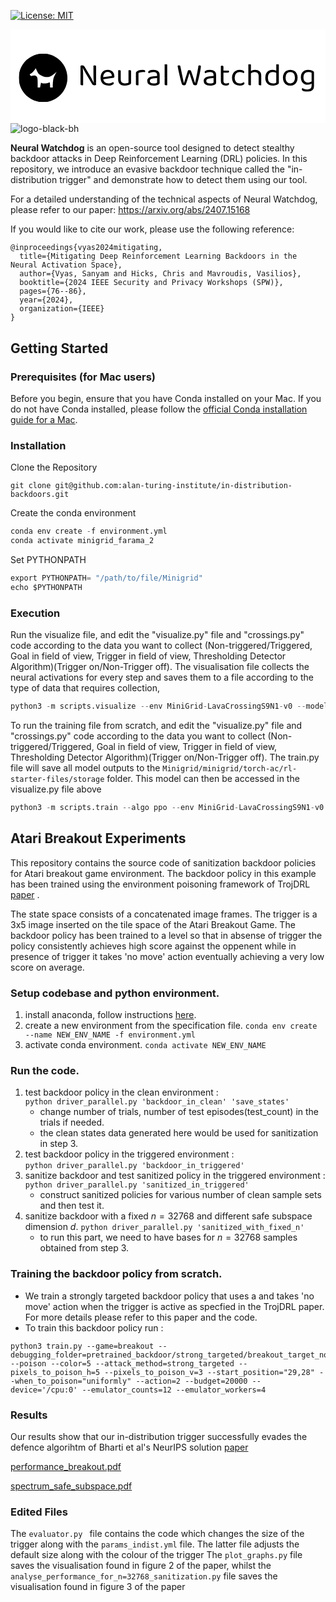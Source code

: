 
[![License: MIT](https://img.shields.io/badge/License-MIT-green.svg)](https://opensource.org/licenses/MIT)

<svg viewBox="222 585 1065 318" version="1.1" xmlns:xlink="http://www.w3.org/1999/xlink" xmlns="http://www.w3.org/2000/svg" style="max-height: 500px" width="1065" height="318"><rect fill="#ffffff" height="1500" width="1500"/><g transform="matrix(0.6666666666666666,0,0,0.6666666666666666,249.39393939393938,665.5763048364632)"><svg width="1500" height="250" preserveAspectRatio="xMidYMid meet" data-background-color="#ffffff" viewBox="0 0 396 66" xmlns:xlink="http://www.w3.org/1999/xlink" xmlns="http://www.w3.org/2000/svg"><g transform="matrix(1,0,0,1,0.2400000000000091,0.4317832847605132)" id="tight-bounds"><svg width="395.52" height="65.1361775639544" viewBox="0 0 395.52 65.1361775639544"><g><svg width="395.52" height="65.1361775639544" viewBox="0 0 499.98311367108147 82.33967655506261"><g transform="matrix(1,0,0,1,104.4631136710814,17.741538581650744)"><svg width="395.52000000000004" height="46.85659939176112" viewBox="0 0 395.52000000000004 46.85659939176112"><g id="textblocktransform"><svg id="textblock" width="395.52000000000004" height="46.85659939176112" viewBox="0 0 395.52000000000004 46.85659939176112"><g><svg width="395.52000000000004" height="46.85659939176112" viewBox="0 0 395.52000000000004 46.85659939176112"><g transform="matrix(1,0,0,1,0,0)"><svg data-palette-color="#085f63" height="46.85659939176112" viewBox="4.45 -32.75 361.67 42.85" width="395.52000000000004"><path id="text-0" data-fill-palette-color="primary" class="wordmark-text-0" fill="#000000" transform="matrix(1,0,0,1,0,0)" opacity="1" d="M4.45-1.55L4.45-26.95 7.85-27.25Q8.05-25.7 8.2-23.6 8.35-21.5 8.43-19.28 8.5-17.05 8.5-15.05L8.5-15.05 8.5-0.1Q8.25 0 7.73 0.13 7.2 0.25 6.65 0.25L6.65 0.25Q5.55 0.25 5-0.18 4.45-0.6 4.45-1.55L4.45-1.55ZM28.55-28.85L28.55-3.45 25.1-3.15Q24.6-7.35 24.53-11.73 24.45-16.1 24.45-20.2L24.45-20.2 24.45-30.3Q24.75-30.4 25.25-30.53 25.75-30.65 26.35-30.65L26.35-30.65Q27.45-30.65 28-30.23 28.55-29.8 28.55-28.85L28.55-28.85ZM24.8-4L28.55-4.95 28.55-5.15 28.55-0.55Q28.1-0.2 27.4 0.05 26.7 0.3 25.85 0.3L25.85 0.3Q24.65 0.3 23.8-0.18 22.95-0.65 22.25-1.9L22.25-1.9 12.75-17.9Q12-19.25 11.1-20.88 10.2-22.5 9.4-23.98 8.6-25.45 8.15-26.4L8.15-26.4 4.45-25.45 4.45-29.8Q4.85-30.2 5.58-30.45 6.3-30.7 7.15-30.7L7.15-30.7Q8.35-30.7 9.2-30.23 10.05-29.75 10.75-28.5L10.75-28.5 20.3-12.5Q21.1-11.15 21.98-9.53 22.85-7.9 23.6-6.43 24.35-4.95 24.8-4L24.8-4ZM55-11.35L38.2-9 38-12.15 53.1-14.2Q52.9-16.95 51.2-18.73 49.5-20.5 46.5-20.5L46.5-20.5Q43.4-20.5 41.37-18.28 39.35-16.05 39.35-11.9L39.35-11.9 39.35-10.8Q39.7-6.8 41.97-4.73 44.25-2.65 48.2-2.65L48.2-2.65Q50.3-2.65 52-3.35 53.7-4.05 54.7-4.85L54.7-4.85Q55.25-4.5 55.57-4.03 55.9-3.55 55.9-2.95L55.9-2.95Q55.9-2 54.82-1.18 53.75-0.35 51.97 0.15 50.2 0.65 48 0.65L48 0.65Q44.15 0.65 41.32-0.75 38.5-2.15 36.97-4.93 35.45-7.7 35.45-11.7L35.45-11.7Q35.45-14.55 36.27-16.78 37.1-19 38.57-20.55 40.05-22.1 42.1-22.93 44.15-23.75 46.55-23.75L46.55-23.75Q49.6-23.75 51.92-22.45 54.25-21.15 55.57-18.82 56.9-16.5 56.9-13.5L56.9-13.5Q56.9-12.4 56.4-11.93 55.9-11.45 55-11.35L55-11.35ZM62.7-8.45L62.7-8.45 62.7-13 66.7-13 66.7-8.65Q66.7-5.45 68.4-4.05 70.1-2.65 73.1-2.65L73.1-2.65Q75.1-2.65 76.5-3.08 77.9-3.5 78.7-3.95L78.7-3.95 78.7-13 82.7-13 82.7-4.1Q82.7-3.05 82.42-2.43 82.15-1.8 81.1-1.2L81.1-1.2Q80-0.55 77.95 0.05 75.9 0.65 73.05 0.65L73.05 0.65Q69.75 0.65 67.42-0.33 65.1-1.3 63.9-3.33 62.7-5.35 62.7-8.45ZM82.7-21.5L82.7-10.4 78.7-10.4 78.7-23Q78.95-23.1 79.47-23.23 80-23.35 80.55-23.35L80.55-23.35Q81.65-23.35 82.17-22.93 82.7-22.5 82.7-21.5L82.7-21.5ZM66.7-21.5L66.7-10.4 62.7-10.4 62.7-23Q62.95-23.1 63.47-23.23 64-23.35 64.6-23.35L64.6-23.35Q65.65-23.35 66.17-22.93 66.7-22.5 66.7-21.5L66.7-21.5ZM94.19-18.8L94.19-18.8 94.19-10.9 90.19-10.9 90.19-18.5Q90.19-19.65 90.62-20.33 91.04-21 92.04-21.65L92.04-21.65Q93.34-22.5 95.59-23.13 97.84-23.75 100.59-23.75L100.59-23.75Q104.59-23.75 104.59-21.75L104.59-21.75Q104.59-21.25 104.44-20.83 104.29-20.4 104.04-20.1L104.04-20.1Q103.54-20.2 102.74-20.3 101.94-20.4 101.14-20.4L101.14-20.4Q98.84-20.4 97.09-19.93 95.34-19.45 94.19-18.8ZM90.19-1.55L90.19-13.2 94.19-12.6 94.19-0.1Q93.94 0 93.44 0.13 92.94 0.25 92.34 0.25L92.34 0.25Q91.29 0.25 90.74-0.18 90.19-0.6 90.19-1.55L90.19-1.55ZM117.54-2.6L117.54-2.6 117.54-2.6Q119.64-2.6 121.02-3.03 122.39-3.45 122.99-3.85L122.99-3.85 122.99-11.1 116.79-10.45Q114.19-10.25 112.94-9.3 111.69-8.35 111.69-6.55L111.69-6.55Q111.69-4.7 113.17-3.65 114.64-2.6 117.54-2.6ZM117.49-23.75L117.49-23.75 117.49-23.75Q121.84-23.75 124.39-21.8 126.94-19.85 126.94-15.65L126.94-15.65 126.94-3.8Q126.94-2.7 126.52-2.13 126.09-1.55 125.24-1.05L125.24-1.05Q124.04-0.4 122.04 0.15 120.04 0.7 117.54 0.7L117.54 0.7Q112.84 0.7 110.27-1.15 107.69-3 107.69-6.5L107.69-6.5Q107.69-9.75 109.87-11.48 112.04-13.2 115.89-13.55L115.89-13.55 122.99-14.25 122.99-15.65Q122.99-18.15 121.49-19.3 119.99-20.45 117.44-20.45L117.44-20.45Q115.39-20.45 113.52-19.85 111.64-19.25 110.19-18.5L110.19-18.5Q109.79-18.85 109.47-19.33 109.14-19.8 109.14-20.3L109.14-20.3Q109.14-21.6 110.59-22.3L110.59-22.3Q111.94-23 113.72-23.38 115.49-23.75 117.49-23.75ZM134.64-1.55L134.64-13.2 138.64-12.6 138.64-0.1Q138.39 0 137.89 0.13 137.39 0.25 136.79 0.25L136.79 0.25Q135.74 0.25 135.19-0.18 134.64-0.6 134.64-1.55L134.64-1.55ZM138.64-30.95L138.64-10.7 134.64-11.25 134.64-32.4Q134.89-32.5 135.41-32.63 135.94-32.75 136.49-32.75L136.49-32.75Q137.59-32.75 138.11-32.33 138.64-31.9 138.64-30.95L138.64-30.95ZM170.73-22.85L170.73-22.85 170.73-22.85Q171.13-23.05 171.73-23.2 172.33-23.35 172.98-23.35L172.98-23.35Q173.98-23.35 174.66-23.03 175.33-22.7 175.53-22.05L175.53-22.05Q176.78-18.45 177.81-15.38 178.83-12.3 179.76-9.43 180.68-6.55 181.63-3.5L181.63-3.5 181.83-3.5Q182.78-8 183.68-12.28 184.58-16.55 185.43-20.95 186.28-25.35 186.98-30.35L186.98-30.35Q187.68-30.7 188.68-30.7L188.68-30.7Q189.63-30.7 190.18-30.28 190.73-29.85 190.73-29L190.73-29Q190.73-28.05 190.46-26.13 190.18-24.2 189.71-21.63 189.23-19.05 188.61-16.18 187.98-13.3 187.28-10.43 186.58-7.55 185.88-5 185.18-2.45 184.53-0.55L184.53-0.55Q184.08-0.3 183.38-0.08 182.68 0.15 181.78 0.15L181.78 0.15Q180.68 0.15 179.93-0.2 179.18-0.55 178.93-1.15L178.93-1.15Q178.23-2.9 177.23-5.78 176.23-8.65 175.16-12.08 174.08-15.5 173.08-18.85L173.08-18.85Q172.13-15.55 171.03-12 169.93-8.45 168.91-5.4 167.88-2.35 167.08-0.5L167.08-0.5Q166.73-0.3 166.01-0.08 165.28 0.15 164.38 0.15L164.38 0.15Q163.28 0.15 162.56-0.23 161.83-0.6 161.58-1.15L161.58-1.15Q161.08-2.4 160.36-4.9 159.63-7.4 158.83-10.63 158.03-13.85 157.26-17.32 156.48-20.8 155.81-24.03 155.13-27.25 154.73-29.75L154.73-29.75Q155.08-30.1 155.68-30.4 156.28-30.7 156.98-30.7L156.98-30.7Q157.88-30.7 158.38-30.28 158.88-29.85 159.08-28.85L159.08-28.85Q159.73-25.7 160.33-22.75 160.93-19.8 161.56-16.8 162.18-13.8 162.88-10.53 163.58-7.25 164.43-3.5L164.43-3.5 164.63-3.5Q165.33-5.75 165.98-7.8 166.63-9.85 167.33-12.03 168.03-14.2 168.86-16.8 169.68-19.4 170.73-22.85ZM204.93-2.6L204.93-2.6 204.93-2.6Q207.03-2.6 208.41-3.03 209.78-3.45 210.38-3.85L210.38-3.85 210.38-11.1 204.18-10.45Q201.58-10.25 200.33-9.3 199.08-8.35 199.08-6.55L199.08-6.55Q199.08-4.7 200.56-3.65 202.03-2.6 204.93-2.6ZM204.88-23.75L204.88-23.75 204.88-23.75Q209.23-23.75 211.78-21.8 214.33-19.85 214.33-15.65L214.33-15.65 214.33-3.8Q214.33-2.7 213.91-2.13 213.48-1.55 212.63-1.05L212.63-1.05Q211.43-0.4 209.43 0.15 207.43 0.7 204.93 0.7L204.93 0.7Q200.23 0.7 197.66-1.15 195.08-3 195.08-6.5L195.08-6.5Q195.08-9.75 197.26-11.48 199.43-13.2 203.28-13.55L203.28-13.55 210.38-14.25 210.38-15.65Q210.38-18.15 208.88-19.3 207.38-20.45 204.83-20.45L204.83-20.45Q202.78-20.45 200.91-19.85 199.03-19.25 197.58-18.5L197.58-18.5Q197.18-18.85 196.86-19.33 196.53-19.8 196.53-20.3L196.53-20.3Q196.53-21.6 197.98-22.3L197.98-22.3Q199.33-23 201.11-23.38 202.88-23.75 204.88-23.75ZM221.68-6.05L221.68-13.2 225.68-13.2 225.68-6.3Q225.68-4.3 226.83-3.48 227.98-2.65 229.98-2.65L229.98-2.65Q230.83-2.65 231.88-2.95 232.93-3.25 233.63-3.65L233.63-3.65Q233.93-3.35 234.18-2.9 234.43-2.45 234.43-1.85L234.43-1.85Q234.43-0.75 233.13-0.05 231.83 0.65 229.53 0.65L229.53 0.65Q226.03 0.65 223.85-0.9 221.68-2.45 221.68-6.05L221.68-6.05ZM232.83-19.3L223.73-19.3 223.73-22.6 233.88-22.6Q234.03-22.4 234.18-21.95 234.33-21.5 234.33-21L234.33-21Q234.33-20.2 233.93-19.75 233.53-19.3 232.83-19.3L232.83-19.3ZM225.68-28.35L225.68-11.7 221.68-11.7 221.68-29.8Q221.93-29.9 222.45-30.03 222.98-30.15 223.58-30.15L223.58-30.15Q224.63-30.15 225.15-29.73 225.68-29.3 225.68-28.35L225.68-28.35ZM250.93-20.4L250.93-20.4 250.93-20.4Q247.53-20.4 245.28-18.1 243.03-15.8 243.03-11.5L243.03-11.5Q243.03-7.25 245.2-4.95 247.38-2.65 250.93-2.65L250.93-2.65Q253.03-2.65 254.43-3.23 255.83-3.8 256.93-4.55L256.93-4.55Q257.48-4.25 257.83-3.8 258.18-3.35 258.18-2.7L258.18-2.7Q258.18-1.3 256.1-0.33 254.03 0.65 250.93 0.65L250.93 0.65Q247.48 0.65 244.75-0.68 242.03-2 240.48-4.7 238.93-7.4 238.93-11.5L238.93-11.5Q238.93-15.55 240.53-18.28 242.13-21 244.85-22.38 247.58-23.75 250.83-23.75L250.83-23.75Q253.93-23.75 255.95-22.7 257.98-21.65 257.98-20.3L257.98-20.3Q257.98-19.7 257.63-19.25 257.28-18.8 256.73-18.55L256.73-18.55Q255.63-19.3 254.3-19.85 252.98-20.4 250.93-20.4ZM284.17-14.65L284.17-9.95 280.17-9.95 280.17-14.55Q280.17-17.55 278.5-19 276.82-20.45 274.17-20.45L274.17-20.45Q272.22-20.45 270.55-19.7 268.87-18.95 267.72-17.9L267.72-17.9 266.97-21.15Q268.17-22 270.15-22.88 272.12-23.75 274.72-23.75L274.72-23.75Q278.87-23.75 281.52-21.5 284.17-19.25 284.17-14.65L284.17-14.65ZM264.22-1.55L264.22-13.2 268.22-13.2 268.22-0.1Q267.97 0 267.47 0.13 266.97 0.25 266.37 0.25L266.37 0.25Q265.32 0.25 264.77-0.18 264.22-0.6 264.22-1.55L264.22-1.55ZM280.17-1.55L280.17-13.15 284.17-13.1 284.17-0.1Q283.92 0 283.4 0.13 282.87 0.25 282.32 0.25L282.32 0.25Q281.22 0.25 280.7-0.18 280.17-0.6 280.17-1.55L280.17-1.55ZM268.22-30.95L268.22-11.25 264.22-11.25 264.22-32.4Q264.47-32.5 265-32.63 265.52-32.75 266.12-32.75L266.12-32.75Q267.17-32.75 267.7-32.33 268.22-31.9 268.22-30.95L268.22-30.95ZM307.42-3.95L307.42-3.95 307.42-20.75 311.42-20.8 311.42-3.8Q311.42-2.85 311-2.27 310.57-1.7 309.67-1.15L309.67-1.15Q308.67-0.5 306.82 0.08 304.97 0.65 302.57 0.65L302.57 0.65Q298.97 0.65 296.22-0.6 293.47-1.85 291.92-4.53 290.37-7.2 290.37-11.45L290.37-11.45Q290.37-15.8 291.9-18.5 293.42-21.2 296.02-22.48 298.62-23.75 301.72-23.75L301.72-23.75Q303.67-23.75 305.42-23.2 307.17-22.65 308.17-21.85L308.17-21.85 308.17-18.15Q307.22-19.1 305.7-19.78 304.17-20.45 302.12-20.45L302.12-20.45Q300.07-20.45 298.32-19.58 296.57-18.7 295.52-16.7 294.47-14.7 294.47-11.35L294.47-11.35Q294.47-6.8 296.67-4.73 298.87-2.65 302.52-2.65L302.52-2.65Q304.27-2.65 305.4-3.03 306.52-3.4 307.42-3.95ZM311.42-30.95L311.42-19.8 307.42-19.75 307.42-32.4Q307.67-32.5 308.2-32.63 308.72-32.75 309.27-32.75L309.27-32.75Q310.37-32.75 310.9-32.33 311.42-31.9 311.42-30.95L311.42-30.95ZM340.47-11.55L340.47-11.55 340.47-11.55Q340.47-7.85 339.07-5.1 337.67-2.35 335.12-0.85 332.57 0.65 329.12 0.65L329.12 0.65Q325.67 0.65 323.09-0.85 320.52-2.35 319.12-5.1 317.72-7.85 317.72-11.55L317.72-11.55Q317.72-15.3 319.14-18.03 320.57-20.75 323.14-22.25 325.72-23.75 329.12-23.75L329.12-23.75Q332.52-23.75 335.07-22.25 337.62-20.75 339.04-18.03 340.47-15.3 340.47-11.55ZM329.12-20.45L329.12-20.45 329.12-20.45Q325.77-20.45 323.79-18.07 321.82-15.7 321.82-11.55L321.82-11.55Q321.82-7.35 323.74-5 325.67-2.65 329.12-2.65L329.12-2.65Q332.52-2.65 334.44-5.03 336.37-7.4 336.37-11.55L336.37-11.55Q336.37-15.7 334.44-18.07 332.52-20.45 329.12-20.45ZM356.27-0.7L356.27-0.7 356.27-0.7Q353.37-0.7 350.92-1.83 348.47-2.95 346.97-5.5 345.47-8.05 345.47-12.25L345.47-12.25Q345.47-16.05 346.94-18.6 348.42-21.15 351.02-22.45 353.62-23.75 356.97-23.75L356.97-23.75Q359.27-23.75 361.19-23.18 363.12-22.6 364.42-21.75L364.42-21.75Q365.17-21.25 365.64-20.63 366.12-20 366.12-19.1L366.12-19.1 366.12-3.65 362.12-3.65 362.12-19.05Q361.27-19.6 359.99-20.03 358.72-20.45 356.97-20.45L356.97-20.45Q353.62-20.45 351.57-18.4 349.52-16.35 349.52-12.3L349.52-12.3Q349.52-7.8 351.59-5.9 353.67-4 356.72-4L356.72-4Q358.92-4 360.27-4.75 361.62-5.5 362.42-6.4L362.42-6.4 362.62-2.85Q361.87-2.05 360.24-1.38 358.62-0.7 356.27-0.7ZM362.12 0.75L362.12 0.75 362.12-4.5 366.12-4.5 366.12 1Q366.12 4.3 364.69 6.3 363.27 8.3 360.79 9.2 358.32 10.1 355.22 10.1L355.22 10.1Q352.72 10.1 350.92 9.55 349.12 9 348.47 8.65L348.47 8.65Q346.97 7.8 346.97 6.5L346.97 6.5Q346.97 5.8 347.29 5.33 347.62 4.85 348.12 4.6L348.12 4.6Q349.17 5.4 351.09 6.08 353.02 6.75 355.22 6.75L355.22 6.75Q358.57 6.75 360.34 5.3 362.12 3.85 362.12 0.75Z"/></svg></g></svg></g></svg></g></svg></g><g><svg width="82.33967655506261" height="82.33967655506261" viewBox="0 0 82.33967655506261 82.33967655506261"><g><svg/></g><g id="icon-0"><svg width="82.33967655506261" height="82.33967655506261" viewBox="0 0 82.33967655506261 82.33967655506261"><g><path stroke="transparent" fill="#000000" data-fill-palette-color="accent" d="M0 41.17c0-22.737 18.432-41.17 41.17-41.17 22.737 0 41.17 18.432 41.17 41.17 0 22.737-18.432 41.17-41.17 41.17-22.737 0-41.17-18.432-41.17-41.17zM41.17 78.114c20.404 0 36.944-16.541 36.944-36.944 0-20.404-16.541-36.944-36.944-36.944-20.404 0-36.944 16.541-36.944 36.944 0 20.404 16.541 36.944 36.944 36.944z"/><ellipse data-fill-palette-color="accent" fill-opacity="1" stroke-width="0" stroke="transparent" fill="#000000" cy="41.169838277531305" cx="41.169838277531305" ry="40.75813989475599" rx="40.75813989475599"/></g><g transform="matrix(1,0,0,1,18.21235393138142,24.81974750104682)"><svg width="45.91496869229977" height="32.70018155296897" viewBox="0 0 45.91496869229977 32.70018155296897"><g><svg id="dxe-0" data-fill-palette-color="quaternary" class="icon-dxe-0" width="45.91496869229977" height="32.70018155296897" xml:space="preserve" viewBox="0 14.391 100 71.219" y="0" x="0" version="1.1" xmlns:xlink="http://www.w3.org/1999/xlink" xmlns="http://www.w3.org/2000/svg"><path data-fill-palette-color="quaternary" fill="#ffffff" d="M100 27.126S96.039 31.636 82.063 41.668C70.611 49.887 56.175 48.205 41.826 40.456 36.005 37.312 33.696 35.366 31.022 31.289 28.43 27.336 22.548 14.391 22.548 14.391S21.037 19.873 10.925 29.753C8.864 31.767 0 37.541 0 37.541L6.31 43.807S18.034 38.537 24.464 43.67C27.878 46.394 29.516 49.318 29.793 61.233 30.069 73.143 30.068 85.61 30.068 85.61H38.694L42.296 67.525S48.249 71.496 56.014 70.759C65.851 69.827 74.393 66.359 74.393 66.359S75.755 69.845 75.755 85.61H85.66S85.012 58.31 89.942 46.965C93.195 39.479 100 27.126 100 27.126"/></svg></g></svg></g></svg></g></svg></g></svg></g><defs/></svg><rect visibility="hidden" stroke="none" fill="none" height="65.1361775639544" width="395.52"/></g></svg></g></svg>
![logo-black-bh](https://github.com/user-attachments/assets/9e42bcc5-717f-4816-9c01-fdce84f53367)

**Neural Watchdog** is an open-source tool designed to detect stealthy backdoor attacks in Deep Reinforcement Learning (DRL) policies. In this repository, we introduce an evasive backdoor technique called the "in-distribution trigger" and demonstrate how to detect them using our tool.

For a detailed understanding of the technical aspects of Neural Watchdog, please refer to our paper:
https://arxiv.org/abs/2407.15168

If you would like to cite our work, please use the following reference:
```
@inproceedings{vyas2024mitigating,
  title={Mitigating Deep Reinforcement Learning Backdoors in the Neural Activation Space},
  author={Vyas, Sanyam and Hicks, Chris and Mavroudis, Vasilios},
  booktitle={2024 IEEE Security and Privacy Workshops (SPW)},
  pages={76--86},
  year={2024},
  organization={IEEE}
}
```


## Getting Started

### Prerequisites (for Mac users)
Before you begin, ensure that you have Conda installed on your Mac. If you do not have Conda installed, please follow the [official Conda installation guide for a Mac](https://docs.conda.io/projects/conda/en/latest/user-guide/install/macos.html). 

### Installation 

Clone the Repository
```
git clone git@github.com:alan-turing-institute/in-distribution-backdoors.git
```
Create the conda environment
```python
conda env create -f environment.yml
conda activate minigrid_farama_2
```
Set PYTHONPATH
```python
export PYTHONPATH= "/path/to/file/Minigrid"
echo $PYTHONPATH
```

### Execution

Run the visualize file, and edit the "visualize.py" file and "crossings.py" code according to the data you want to collect (Non-triggered/Triggered, Goal in field of view, Trigger in field of view, Thresholding Detector Algorithm)(Trigger on/Non-Trigger off). The visualisation file collects the neural activations for every step and saves them to a file according to the type of data that requires collection,
```python
python3 -m scripts.visualize --env MiniGrid-LavaCrossingS9N1-v0 --model DSLP_Crossings_Trigger_60k_256_neurons --episodes 1000
```

To run the training file from scratch, and edit the "visualize.py" file and "crossings.py" code according to the data you want to collect (Non-triggered/Triggered, Goal in field of view, Trigger in field of view, Thresholding Detector Algorithm)(Trigger on/Non-Trigger off). The train.py file will save all model outputs to the ```Minigrid/minigrid/torch-ac/rl-starter-files/storage``` folder. This model can then be accessed in the visualize.py file above 
```python
python3 -m scripts.train --algo ppo --env MiniGrid-LavaCrossingS9N1-v0  --model model_name --save-interval 10 --frames 60000000
```





## Atari Breakout Experiments

This repository contains the source code of sanitization backdoor policies for Atari breakout game environment. The backdoor policy in this example has been trained using the environment poisoning framework of TrojDRL [paper](https://arxiv.org/pdf/1903.06638.pdf) .

The state space consists of a concatenated image frames. The trigger is a 3x5 image inserted on the tile space of the Atari Breakout Game. The backdoor policy has been trained to a level so that in absense of trigger the policy consistently achieves high score against the oppenent while in presence of trigger it takes 'no move' action eventually achieving a very low score on average.


### Setup codebase and python environment.

1. install anaconda, follow instructions [here](https://docs.anaconda.com/anaconda/install/).
2. create a new environment from the specification file.
 ```conda env create --name NEW_ENV_NAME -f environment.yml```
3. activate conda environment.
 ```conda activate NEW_ENV_NAME```

### Run the code. 
1. test backdoor policy in the clean environment :  
	 ```python driver_parallel.py 'backdoor_in_clean' 'save_states'```
	- change number of trials, number of test episodes(test_count) in the trials if needed.
	- the clean states data generated here would be used for sanitization in step 3.
2. test backdoor policy in the triggered environment :  
	 ```python driver_parallel.py 'backdoor_in_triggered'```
3. sanitize backdoor and test sanitized policy in the triggered environment :  
	```python driver_parallel.py 'sanitized_in_triggered'```
	- construct sanitized policies for various number of clean sample sets and then test it.
4. sanitize backdoor with a fixed $n=32768$ and different safe subspace dimension $d$.
     ```python driver_parallel.py 'sanitized_with_fixed_n'```
	- to run this part, we need to have bases for $n=32768$ samples obtained from step 3. 



### Training the backdoor policy from scratch.
- We train a strongly targeted backdoor policy that uses a  and takes 'no move' action when the trigger is active as specfied in the TrojDRL paper. For more details please refer to this paper and the code.
- To train this backdoor policy run :
```
python3 train.py --game=breakout --debugging_folder=pretrained_backdoor/strong_targeted/breakout_target_noop/ --poison --color=5 --attack_method=strong_targeted --pixels_to_poison_h=5 --pixels_to_poison_v=3 --start_position="29,28" --when_to_poison="uniformly" --action=2 --budget=20000 --device='/cpu:0' --emulator_counts=12 --emulator_workers=4
```
### Results

Our results show that our in-distribution trigger successfully evades the defence algorihtm of Bharti et al's NeurIPS solution [paper](https://openreview.net/forum?id=11WmFbrIt26)

[performance_breakout.pdf](https://github.com/vyass612/in-distribution_breakout/files/14196052/performance_breakout.pdf)

[spectrum_safe_subspace.pdf](https://github.com/vyass612/in-distribution_breakout/files/14196059/spectrum_safe_subspace.pdf)


### Edited Files 

The ```evaluator.py ``` file contains the code which changes the size of the trigger along with the ```params_indist.yml``` file. The latter file adjusts the default size along with the colour of the trigger
The ```plot_graphs.py``` file saves the visualisation found in figure 2 of the paper, whilst the ```analyse_performance_for_n=32768_sanitization.py``` file saves the visualisation found in figure 3 of the paper


